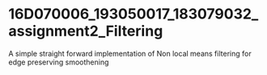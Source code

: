 # 16D070006_193050017_183079032_assignment2_Filtering

A simple straight forward implementation of Non local means filtering for edge preserving smoothening
